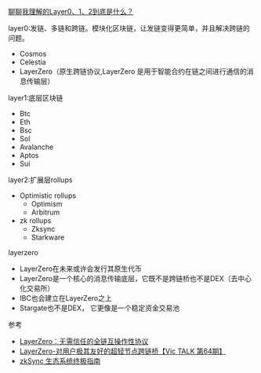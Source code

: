 [聊聊我理解的Layer0、1、2到底是什么？](https://jason.mirror.xyz/YjvQ-FYQBVvy1JNg7-MAc6BKARTrJrpeRl_TXCaDI3g)

layer0:发链、多链和跨链。模块化区块链，让发链变得更简单，并且解决跨链的问题。
- Cosmos
- Celestia
- LayerZero（原生跨链协议,LayerZero 是用于智能合约在链之间进行通信的消息传输层）

layer1:底层区块链
- Btc
- Eth
- Bsc
- Sol
- Avalanche
- Aptos
- Sui

layer2:扩展层rollups
- Optimistic rollups
    - Optimism
    - Arbitrum
- zk rollups
    - Zksync
    - Starkware

layerzero
 - LayerZero在未来或许会发行其原生代币
- LayerZero是一个核心的消息传输底层，它既不是跨链桥也不是DEX（去中心化交易所）
- IBC也会建立在LayerZero之上
- Stargate也不是DEX， 它更像是一个稳定资金交易池 

参考
- [LayerZero：无需信任的全链互操作性协议](https://mirror.xyz/searchblock.eth/EoxnJ2lXtK1yYdHhtXP9Ny_TM0cOGg8nmgOY9hv6wZE)
- [LayerZero-对用户极其友好的超轻节点跨链桥【Vic TALK 第64期】](https://www.youtube.com/watch?v=pu-GOA9hSIs)
- [zkSync 生态系统终极指南](https://hackmd.io/@wj06RXt_SviExgyqSc0gFg/feichi)



